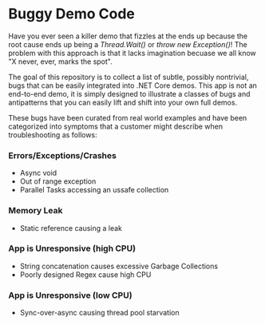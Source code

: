 # Buggy Demo Code 

Have you ever seen a killer demo that fizzles at the ends up because the root cause  ends up being a _Thread.Wait()_ or _throw new Exception()_! The problem with this approach is that it lacks  imagination becuase we all know "X never, ever, marks the spot".

The goal of this repository is to collect a list of subtle, possibly nontrivial,  bugs that can be easily integrated into .NET Core demos.  This app is not an end-to-end demo, it is simply designed to illustrate a classes of bugs and antipatterns that you can easily lift and shift into your own full demos.

These bugs have been curated from real world examples and have been categorized into symptoms that a customer might describe when troubleshooting as follows:

### Errors/Exceptions/Crashes
- Async void 
- Out of range exception
- Parallel Tasks accessing an ussafe collection

### Memory Leak
- Static reference causing a leak

### App is Unresponsive (high CPU)
- String concatenation causes excessive Garbage Collections
- Poorly designed Regex cause high CPU

### App is Unresponsive (low CPU)
- Sync-over-async causing thread pool starvation
